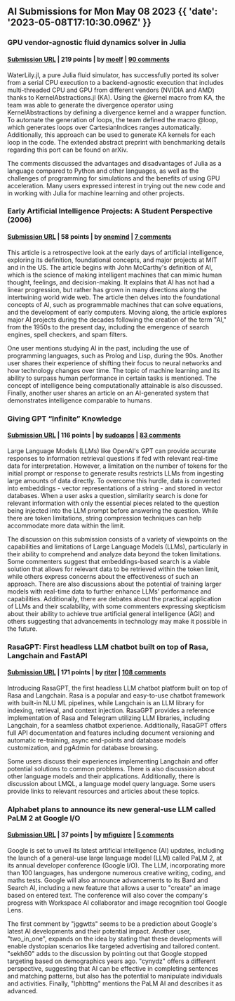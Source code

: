 ## AI Submissions for Mon May 08 2023 {{ 'date': '2023-05-08T17:10:30.096Z' }}

### GPU vendor-agnostic fluid dynamics solver in Julia

#### [Submission URL](https://b-fg.github.io/2023/05/07/waterlily-on-gpu.html) | 219 points | by [moelf](https://news.ycombinator.com/user?id=moelf) | [90 comments](https://news.ycombinator.com/item?id=35861435)

WaterLily.jl, a pure Julia fluid simulator, has successfully ported its solver from a serial CPU execution to a backend-agnostic execution that includes multi-threaded CPU and GPU from different vendors (NVIDIA and AMD) thanks to KernelAbstractions.jl (KA). Using the @kernel macro from KA, the team was able to generate the divergence operator using KernelAbstractions by defining a divergence kernel and a wrapper function. To automate the generation of loops, the team defined the macro @loop, which generates loops over CartesianIndices ranges automatically. Additionally, this approach can be used to generate KA kernels for each loop in the code. The extended abstract preprint with benchmarking details regarding this port can be found on arXiv.

The comments discussed the advantages and disadvantages of Julia as a language compared to Python and other languages, as well as the challenges of programming for simulations and the benefits of using GPU acceleration. Many users expressed interest in trying out the new code and in working with Julia for machine learning and other projects.

### Early Artificial Intelligence Projects: A Student Perspective (2006)

#### [Submission URL](https://projects.csail.mit.edu/films/aifilms/AIFilms.html) | 58 points | by [onemind](https://news.ycombinator.com/user?id=onemind) | [7 comments](https://news.ycombinator.com/item?id=35857070)

This article is a retrospective look at the early days of artificial intelligence, exploring its definition, foundational concepts, and major projects at MIT and in the US. The article begins with John McCarthy's definition of AI, which is the science of making intelligent machines that can mimic human thought, feelings, and decision-making. It explains that AI has not had a linear progression, but rather has grown in many directions along the intertwining world wide web. The article then delves into the foundational concepts of AI, such as programmable machines that can solve equations, and the development of early computers. Moving along, the article explores major AI projects during the decades following the creation of the term "AI," from the 1950s to the present day, including the emergence of search engines, spell checkers, and spam filters.

One user mentions studying AI in the past, including the use of programming languages, such as Prolog and Lisp, during the 90s. Another user shares their experience of shifting their focus to neural networks and how technology changes over time. The topic of machine learning and its ability to surpass human performance in certain tasks is mentioned. The concept of intelligence being computationally attainable is also discussed. Finally, another user shares an article on an AI-generated system that demonstrates intelligence comparable to humans.

### Giving GPT “Infinite” Knowledge

#### [Submission URL](https://sudoapps.substack.com/p/giving-gpt-infinite-knowledge) | 116 points | by [sudoapps](https://news.ycombinator.com/user?id=sudoapps) | [83 comments](https://news.ycombinator.com/item?id=35864698)

Large Language Models (LLMs) like OpenAI's GPT can provide accurate responses to information retrieval questions if fed with relevant real-time data for interpretation. However, a limitation on the number of tokens for the initial prompt or response to generate results restricts LLMs from ingesting large amounts of data directly. To overcome this hurdle, data is converted into embeddings - vector representations of a string - and stored in vector databases. When a user asks a question, similarity search is done for relevant information with only the essential pieces related to the question being injected into the LLM prompt before answering the question. While there are token limitations, string compression techniques can help accommodate more data within the limit.

The discussion on this submission consists of a variety of viewpoints on the capabilities and limitations of Large Language Models (LLMs), particularly in their ability to comprehend and analyze data beyond the token limitations. Some commenters suggest that embeddings-based search is a viable solution that allows for relevant data to be retrieved within the token limit, while others express concerns about the effectiveness of such an approach. There are also discussions about the potential of training larger models with real-time data to further enhance LLMs' performance and capabilities. Additionally, there are debates about the practical application of LLMs and their scalability, with some commenters expressing skepticism about their ability to achieve true artificial general intelligence (AGI) and others suggesting that advancements in technology may make it possible in the future.

### RasaGPT: First headless LLM chatbot built on top of Rasa, Langchain and FastAPI

#### [Submission URL](https://github.com/paulpierre/RasaGPT) | 171 points | by [riter](https://news.ycombinator.com/user?id=riter) | [108 comments](https://news.ycombinator.com/item?id=35859344)

Introducing RasaGPT, the first headless LLM chatbot platform built on top of Rasa and Langchain. Rasa is a popular and easy-to-use chatbot framework with built-in NLU ML pipelines, while Langchain is an LLM library for indexing, retrieval, and context injection. RasaGPT provides a reference implementation of Rasa and Telegram utilizing LLM libraries, including Langchain, for a seamless chatbot experience. Additionally, RasaGPT offers full API documentation and features including document versioning and automatic re-training, async end-points and database models customization, and pgAdmin for database browsing.

Some users discuss their experiences implementing Langchain and offer potential solutions to common problems. There is also discussion about other language models and their applications. Additionally, there is discussion about LMQL, a language model query language. Some users provide links to relevant resources and articles about these topics.

### Alphabet plans to announce its new general-use LLM called PaLM 2 at Google I/O

#### [Submission URL](https://www.cnbc.com/2023/05/08/google-io-to-feature-ai-updates-showing-off-palm-2-llm.html) | 37 points | by [mfiguiere](https://news.ycombinator.com/user?id=mfiguiere) | [5 comments](https://news.ycombinator.com/item?id=35866435)

Google is set to unveil its latest artificial intelligence (AI) updates, including the launch of a general-use large language model (LLM) called PaLM 2, at its annual developer conference (Google I/O). The LLM, incorporating more than 100 languages, has undergone numerous creative writing, coding, and maths tests. Google will also announce advancements to its Bard and Search AI, including a new feature that allows a user to "create" an image based on entered text. The conference will also cover the company's progress with Workspace AI collaborator and image recognition tool Google Lens.

The first comment by "jggwtts" seems to be a prediction about Google's latest AI developments and their potential impact. Another user, "two_in_one", expands on the idea by stating that these developments will enable dystopian scenarios like targeted advertising and tailored content. "sekh60" adds to the discussion by pointing out that Google stopped targeting based on demographics years ago. "cynydz" offers a different perspective, suggesting that AI can be effective in completing sentences and matching patterns, but also has the potential to manipulate individuals and activities. Finally, "lphbttng" mentions the PaLM AI and describes it as advanced.

